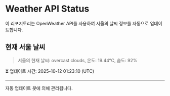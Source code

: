 
# Weather API Status

이 리포지토리는 OpenWeather API를 사용하여 서울의 날씨 정보를 자동으로 업데이트합니다.

## 현재 서울 날씨
> 서울의 현재 날씨: overcast clouds, 온도: 19.44°C, 습도: 92%

⏳ 업데이트 시간: 2025-10-12 01:23:10 (UTC)

---
자동 업데이트 봇에 의해 관리됩니다.
